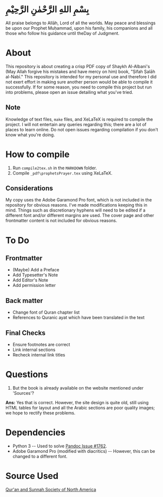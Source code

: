# بِسْمِ اللهِ الرَّحْمٰنِ الرَّحِيْمِ

All praise belongs to Allāh, Lord of all the worlds. May peace and blessings be upon our Prophet Muḥammad, upon his family, his companions and all those who follow his guidance until theDay of Judgment.

# About

This repository is about creating a crisp PDF copy of Shaykh Al-Albani's (May Allah forgive his mistakes and have mercy on him) book, "Ṣifah Ṣalāh al-Nabī." This repository is intended for my personal use and therefore I did not exert effort in making sure another person would be able to compile it successfully. If for some reason, you need to compile this project but run into problems, please open an issue detailing what you've tried.

## Note

Knowledge of text files, `make` files, and XeLaTeX is required to compile the project. I will not entertain any queries regarding this; there are a lot of places to learn online. Do not open issues regarding compilation if you don't know what you're doing.

# How to compile

1. Run `compile2tex.sh` in the `MARKDOWN` folder.
2. Compile `_pdf\prophetsPrayer.tex` using XeLaTeX.

## Considerations

My copy uses the Adobe Garamond Pro font, which is not included in the repository for obvious reasons. I've made modifications keeping this in mind. Things such as discretionary hyphens will need to be edited if a different font and/or different margins are used. The cover page and other frontmatter content is not included for obvious reasons.

# To Do

## Frontmatter

- (Maybe) Add a Preface
- Add Typesetter's Note
- Add Editor's Note
- Add permission letter

## Back matter

- Change font of Quran chapter list
- References to Quranic ayat which have been translated in the text

## Final Checks

- Ensure footnotes are correct
- Link internal sections
- Recheck internal link titles

# Questions

1. But the book is already available on the website mentioned under 'Sources'?

  **Ans:** Yes that is correct. However, the site design is quite old, still using HTML tables for layout and all the Arabic sections are poor quality images; we hope to rectify these problems.

# Dependencies

- Python 3 -- Used to solve [Pandoc Issue #1762](https://github.com/jgm/pandoc/issues/1762).
- Adobe Garamond Pro (modified with diacritics) -- However, this can be changed to a different font.

# Source Used

[Qur'an and Sunnah Society of North America](http://www.qss.org/articles/salah/toc.html)
